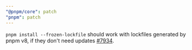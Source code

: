```yaml
---
"@pnpm/core": patch
"pnpm": patch
---
```


`pnpm install --frozen-lockfile` should work with lockfiles generated by pnpm v8, if they don't need updates [#7934](https://github.com/pnpm/pnpm/issues/7934).
